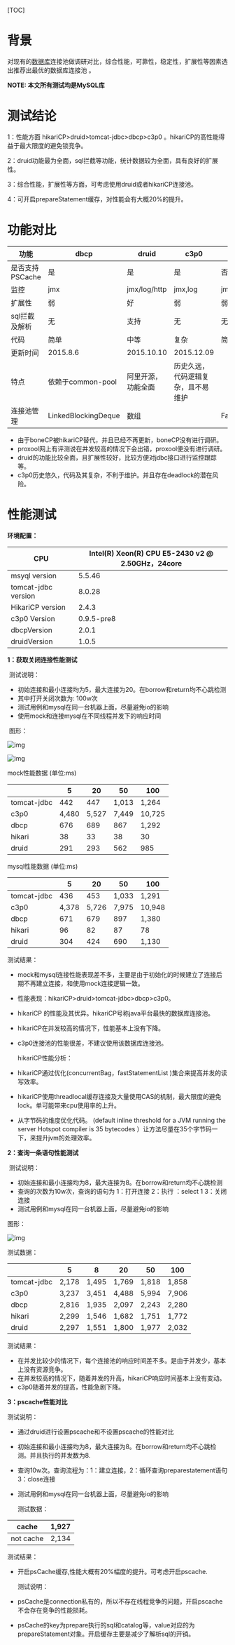 [TOC]



# **背景**

对现有的[数据库](http://lib.csdn.net/base/14)连接池做调研对比，综合性能，可靠性，稳定性，扩展性等因素选出推荐出最优的数据库连接池 。     

**NOTE: 本文所有测试均是MySQL库**

# **测试结论**

   1：性能方面 hikariCP>druid>tomcat-jdbc>dbcp>c3p0 。hikariCP的高性能得益于最大限度的避免锁竞争。

   2：druid功能最为全面，sql拦截等功能，统计数据较为全面，具有良好的扩展性。

   3：综合性能，扩展性等方面，可考虑使用druid或者hikariCP连接池。

   4：可开启prepareStatement缓存，对性能会有大概20%的提升。

# **功能对比**

| 功能            | dbcp                | druid              | c3p0                               | tomcat-jdbc       | HikariCP                           |
| --------------- | ------------------- | ------------------ | ---------------------------------- | ----------------- | ---------------------------------- |
| 是否支持PSCache | 是                  | 是                 | 是                                 | 否                | 否                                 |
| 监控            | jmx                 | jmx/log/http       | jmx,log                            | jmx               | jmx                                |
| 扩展性          | 弱                  | 好                 | 弱                                 | 弱                | 弱                                 |
| sql拦截及解析   | 无                  | 支持               | 无                                 | 无                | 无                                 |
| 代码            | 简单                | 中等               | 复杂                               | 简单              | 简单                               |
| 更新时间        | 2015.8.6            | 2015.10.10         | 2015.12.09                         |                   | 2015.12.3                          |
| 特点            | 依赖于common-pool   | 阿里开源，功能全面 | 历史久远，代码逻辑复杂，且不易维护 |                   | 优化力度大，功能简单，起源于boneCP |
| 连接池管理      | LinkedBlockingDeque | 数组               |                                    | FairBlockingQueue | threadlocal+CopyOnWriteArrayList   |

-  由于boneCP被hikariCP替代，并且已经不再更新，boneCP没有进行调研。
- proxool网上有评测说在并发较高的情况下会出错，proxool便没有进行调研。
-  druid的功能比较全面，且扩展性较好，比较方便对jdbc接口进行监控跟踪等。
- c3p0历史悠久，代码及其复杂，不利于维护。并且存在deadlock的潜在风险。

# **性能测试**

**环境配置：**

| CPU                 | Intel(R) Xeon(R) CPU E5-2430 v2 @ 2.50GHz，24core |
| ------------------- | ------------------------------------------------- |
| msyql version       | 5.5.46                                            |
| tomcat-jdbc version | 8.0.28                                            |
| HikariCP version    | 2.4.3                                             |
| c3p0 Version        | 0.9.5-pre8                                        |
| dbcpVersion         | 2.0.1                                             |
| druidVersion        | 1.0.5                                             |

 

**1：获取关闭连接性能测试**

​       测试说明：

- 初始连接和最小连接均为5，最大连接为20。在borrow和return均不心跳检测
- 其中打开关闭次数为: 100w次
- 测试用例和mysql在同一台机器上面，尽量避免io的影响
- 使用mock和连接mysql在不同线程并发下的响应时间

​     图形：

![img](20160106104925916)

 

 ![img](20160106104944246)

   mock性能数据 (单位:ms)

|             | 5     | 20    | 50    | 100    |
| ----------- | ----- | ----- | ----- | ------ |
| tomcat-jdbc | 442   | 447   | 1,013 | 1,264  |
| c3p0        | 4,480 | 5,527 | 7,449 | 10,725 |
| dbcp        | 676   | 689   | 867   | 1,292  |
| hikari      | 38    | 33    | 38    | 30     |
| druid       | 291   | 293   | 562   | 985    |

mysql性能数据 (单位:ms)

|             | 5     | 20    | 50    | 100    |
| ----------- | ----- | ----- | ----- | ------ |
| tomcat-jdbc | 436   | 453   | 1,033 | 1,291  |
| c3p0        | 4,378 | 5,726 | 7,975 | 10,948 |
| dbcp        | 671   | 679   | 897   | 1,380  |
| hikari      | 96    | 82    | 87    | 78     |
| druid       | 304   | 424   | 690   | 1,130  |

测试结果：

- mock和mysql连接性能表现差不多，主要是由于初始化的时候建立了连接后期不再建立连接，和使用mock连接逻辑一致。 
- 性能表现：hikariCP>druid>tomcat-jdbc>dbcp>c3p0。
-  hikariCP 的性能及其优异。hikariCP号称java平台最快的数据库连接池。
-  hikariCP在并发较高的情况下，性能基本上没有下降。
-  c3p0连接池的性能很差，不建议使用该数据库连接池。

   hikariCP性能分析：

- hikariCP通过优化(concurrentBag，fastStatementList )集合来提高并发的读写效率。
- hikariCP使用threadlocal缓存连接及大量使用CAS的机制，最大限度的避免lock。单可能带来cpu使用率的上升。
- 从字节码的维度优化代码。 (default inline threshold for a JVM running the server Hotspot compiler is 35 bytecodes ）让方法尽量在35个字节码一下，来提升jvm的处理效率。

 

**2：查询一条语句性能测试**

​     测试说明：

- 初始连接和最小连接均为8，最大连接为8。在borrow和return均不心跳检测
- 查询的次数为10w次，查询的语句为 1：打开连接 2：执行 ：select 1 3：关闭连接
- 测试用例和mysql在同一台机器上面，尽量避免io的影响

图形：

![img](20160106105001512)

   

 测试数据：

|             | 5     | 8     | 20    | 50    | 100   |
| ----------- | ----- | ----- | ----- | ----- | ----- |
| tomcat-jdbc | 2,178 | 1,495 | 1,769 | 1,818 | 1,858 |
| c3p0        | 3,237 | 3,451 | 4,488 | 5,994 | 7,906 |
| dbcp        | 2,816 | 1,935 | 2,097 | 2,243 | 2,280 |
| hikari      | 2,299 | 1,546 | 1,682 | 1,751 | 1,772 |
| druid       | 2,297 | 1,551 | 1,800 | 1,977 | 2,032 |

 

测试结果：

-   在并发比较少的情况下，每个连接池的响应时间差不多。是由于并发少，基本上没有资源竞争。
-   在并发较高的情况下，随着并发的升高，hikariCP响应时间基本上没有变动。
-   c3p0随着并发的提高，性能急剧下降。

 

**3：pscache性能对比**

   测试说明：

- 通过druid进行设置pscache和不设置pscache的性能对比
- 初始连接和最小连接均为8，最大连接为8。在borrow和return均不心跳检测。并且执行的并发数为8.
- 查询10w次。查询流程为：1：建立连接，2：循环查询preparestatement语句 3：close连接
- 测试用例和mysql在同一台机器上面，尽量避免io的影响

   测试数据：

| cache     | 1,927 |
| --------- | ----- |
| not cache | 2,134 |

  测试结果：

- 开启psCache缓存,性能大概有20%幅度的提升。可考虑开启pscache.

  测试说明：

- psCache是connection私有的，所以不存在线程竞争的问题，开启pscache不会存在竞争的性能损耗。
- psCache的key为prepare执行的sql和catalog等，value对应的为prepareStatement对象。开启缓存主要是减少了解析sql的开销。